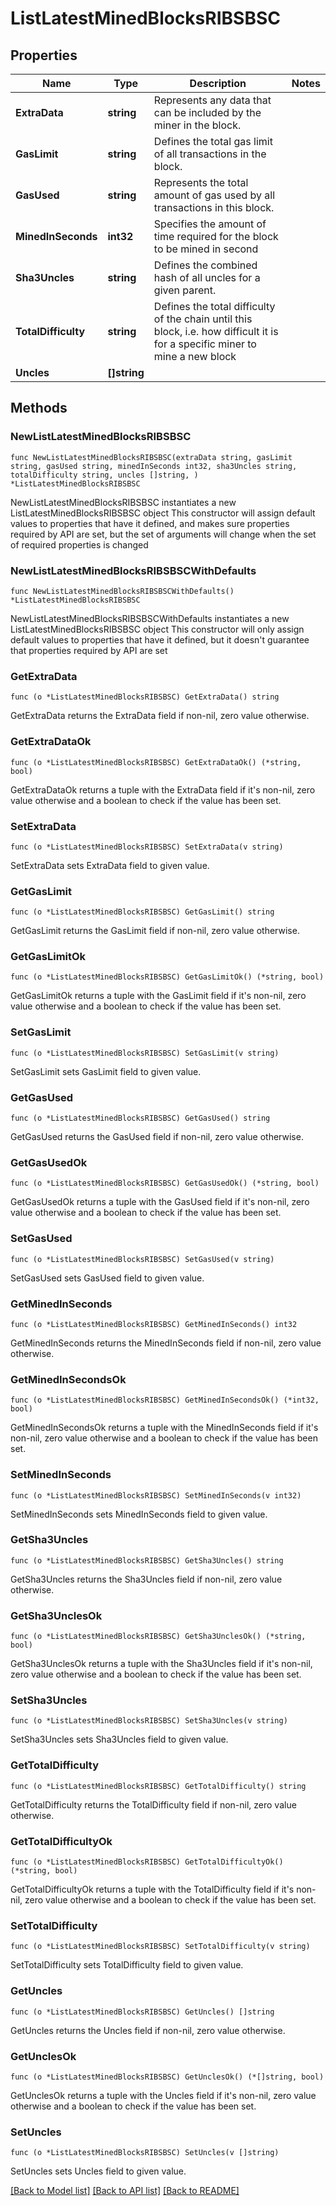 # ListLatestMinedBlocksRIBSBSC

## Properties

Name | Type | Description | Notes
------------ | ------------- | ------------- | -------------
**ExtraData** | **string** | Represents any data that can be included by the miner in the block. | 
**GasLimit** | **string** | Defines the total gas limit of all transactions in the block. | 
**GasUsed** | **string** | Represents the total amount of gas used by all transactions in this block. | 
**MinedInSeconds** | **int32** | Specifies the amount of time required for the block to be mined in second | 
**Sha3Uncles** | **string** | Defines the combined hash of all uncles for a given parent. | 
**TotalDifficulty** | **string** | Defines the total difficulty of the chain until this block, i.e. how difficult it is for a specific miner to mine a new block | 
**Uncles** | **[]string** |  | 

## Methods

### NewListLatestMinedBlocksRIBSBSC

`func NewListLatestMinedBlocksRIBSBSC(extraData string, gasLimit string, gasUsed string, minedInSeconds int32, sha3Uncles string, totalDifficulty string, uncles []string, ) *ListLatestMinedBlocksRIBSBSC`

NewListLatestMinedBlocksRIBSBSC instantiates a new ListLatestMinedBlocksRIBSBSC object
This constructor will assign default values to properties that have it defined,
and makes sure properties required by API are set, but the set of arguments
will change when the set of required properties is changed

### NewListLatestMinedBlocksRIBSBSCWithDefaults

`func NewListLatestMinedBlocksRIBSBSCWithDefaults() *ListLatestMinedBlocksRIBSBSC`

NewListLatestMinedBlocksRIBSBSCWithDefaults instantiates a new ListLatestMinedBlocksRIBSBSC object
This constructor will only assign default values to properties that have it defined,
but it doesn't guarantee that properties required by API are set

### GetExtraData

`func (o *ListLatestMinedBlocksRIBSBSC) GetExtraData() string`

GetExtraData returns the ExtraData field if non-nil, zero value otherwise.

### GetExtraDataOk

`func (o *ListLatestMinedBlocksRIBSBSC) GetExtraDataOk() (*string, bool)`

GetExtraDataOk returns a tuple with the ExtraData field if it's non-nil, zero value otherwise
and a boolean to check if the value has been set.

### SetExtraData

`func (o *ListLatestMinedBlocksRIBSBSC) SetExtraData(v string)`

SetExtraData sets ExtraData field to given value.


### GetGasLimit

`func (o *ListLatestMinedBlocksRIBSBSC) GetGasLimit() string`

GetGasLimit returns the GasLimit field if non-nil, zero value otherwise.

### GetGasLimitOk

`func (o *ListLatestMinedBlocksRIBSBSC) GetGasLimitOk() (*string, bool)`

GetGasLimitOk returns a tuple with the GasLimit field if it's non-nil, zero value otherwise
and a boolean to check if the value has been set.

### SetGasLimit

`func (o *ListLatestMinedBlocksRIBSBSC) SetGasLimit(v string)`

SetGasLimit sets GasLimit field to given value.


### GetGasUsed

`func (o *ListLatestMinedBlocksRIBSBSC) GetGasUsed() string`

GetGasUsed returns the GasUsed field if non-nil, zero value otherwise.

### GetGasUsedOk

`func (o *ListLatestMinedBlocksRIBSBSC) GetGasUsedOk() (*string, bool)`

GetGasUsedOk returns a tuple with the GasUsed field if it's non-nil, zero value otherwise
and a boolean to check if the value has been set.

### SetGasUsed

`func (o *ListLatestMinedBlocksRIBSBSC) SetGasUsed(v string)`

SetGasUsed sets GasUsed field to given value.


### GetMinedInSeconds

`func (o *ListLatestMinedBlocksRIBSBSC) GetMinedInSeconds() int32`

GetMinedInSeconds returns the MinedInSeconds field if non-nil, zero value otherwise.

### GetMinedInSecondsOk

`func (o *ListLatestMinedBlocksRIBSBSC) GetMinedInSecondsOk() (*int32, bool)`

GetMinedInSecondsOk returns a tuple with the MinedInSeconds field if it's non-nil, zero value otherwise
and a boolean to check if the value has been set.

### SetMinedInSeconds

`func (o *ListLatestMinedBlocksRIBSBSC) SetMinedInSeconds(v int32)`

SetMinedInSeconds sets MinedInSeconds field to given value.


### GetSha3Uncles

`func (o *ListLatestMinedBlocksRIBSBSC) GetSha3Uncles() string`

GetSha3Uncles returns the Sha3Uncles field if non-nil, zero value otherwise.

### GetSha3UnclesOk

`func (o *ListLatestMinedBlocksRIBSBSC) GetSha3UnclesOk() (*string, bool)`

GetSha3UnclesOk returns a tuple with the Sha3Uncles field if it's non-nil, zero value otherwise
and a boolean to check if the value has been set.

### SetSha3Uncles

`func (o *ListLatestMinedBlocksRIBSBSC) SetSha3Uncles(v string)`

SetSha3Uncles sets Sha3Uncles field to given value.


### GetTotalDifficulty

`func (o *ListLatestMinedBlocksRIBSBSC) GetTotalDifficulty() string`

GetTotalDifficulty returns the TotalDifficulty field if non-nil, zero value otherwise.

### GetTotalDifficultyOk

`func (o *ListLatestMinedBlocksRIBSBSC) GetTotalDifficultyOk() (*string, bool)`

GetTotalDifficultyOk returns a tuple with the TotalDifficulty field if it's non-nil, zero value otherwise
and a boolean to check if the value has been set.

### SetTotalDifficulty

`func (o *ListLatestMinedBlocksRIBSBSC) SetTotalDifficulty(v string)`

SetTotalDifficulty sets TotalDifficulty field to given value.


### GetUncles

`func (o *ListLatestMinedBlocksRIBSBSC) GetUncles() []string`

GetUncles returns the Uncles field if non-nil, zero value otherwise.

### GetUnclesOk

`func (o *ListLatestMinedBlocksRIBSBSC) GetUnclesOk() (*[]string, bool)`

GetUnclesOk returns a tuple with the Uncles field if it's non-nil, zero value otherwise
and a boolean to check if the value has been set.

### SetUncles

`func (o *ListLatestMinedBlocksRIBSBSC) SetUncles(v []string)`

SetUncles sets Uncles field to given value.



[[Back to Model list]](../README.md#documentation-for-models) [[Back to API list]](../README.md#documentation-for-api-endpoints) [[Back to README]](../README.md)


